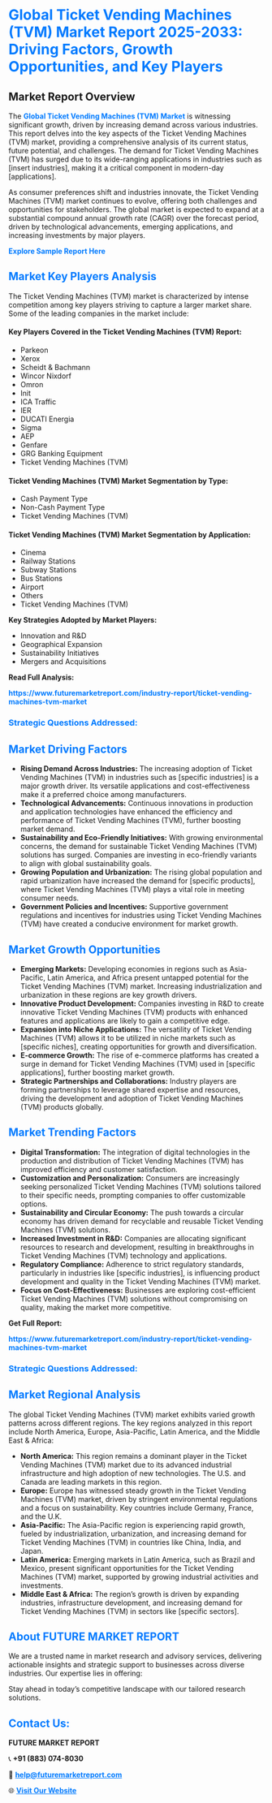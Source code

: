 <h1 style="color: #007BFF;">Global Ticket Vending Machines (TVM) Market Report 2025-2033: Driving Factors, Growth Opportunities, and Key Players</h1>

<section id="overview">
<h2>Market Report Overview</h2>
<p>The <a href="https://www.futuremarketreport.com/industry-report/ticket-vending-machines-tvm-market" style="color: #007BFF; text-decoration: none;"><strong>Global Ticket Vending Machines (TVM) Market</strong></a> is witnessing significant growth, driven by increasing demand across various industries. This report delves into the key aspects of the Ticket Vending Machines (TVM) market, providing a comprehensive analysis of its current status, future potential, and challenges. The demand for Ticket Vending Machines (TVM) has surged due to its wide-ranging applications in industries such as [insert industries], making it a critical component in modern-day [applications].</p>
<p>As consumer preferences shift and industries innovate, the Ticket Vending Machines (TVM) market continues to evolve, offering both challenges and opportunities for stakeholders. The global market is expected to expand at a substantial compound annual growth rate (CAGR) over the forecast period, driven by technological advancements, emerging applications, and increasing investments by major players.</p>
</section>

<section id="overview">
<p><a href="https://www.futuremarketreport.com/request-sample/reportId=98974" style="color: #007BFF; text-decoration: none;"><strong>Explore Sample Report Here</strong></a></p>
</section>

<section id="key-players">
<h2 style="color: #007BFF;">Market Key Players Analysis</h2>
<p>The Ticket Vending Machines (TVM) market is characterized by intense competition among key players striving to capture a larger market share. Some of the leading companies in the market include:</p>
<h4>Key Players Covered in the Ticket Vending Machines (TVM) Report:</h4>
<ul><li>Parkeon</li><li>Xerox</li><li>Scheidt &amp; Bachmann</li><li>Wincor Nixdorf</li><li>Omron</li><li>Init</li><li>ICA Traffic</li><li>IER</li><li>DUCATI Energia</li><li>Sigma</li><li>AEP</li><li>Genfare</li><li>GRG Banking Equipment</li><li>Ticket Vending Machines (TVM)</li></ul>
<h4>Ticket Vending Machines (TVM) Market Segmentation by Type:</h4>
<ul><li>Cash Payment Type</li><li>Non-Cash Payment Type</li><li>Ticket Vending Machines (TVM)</li></ul>

<h4>Ticket Vending Machines (TVM) Market Segmentation by Application:</h4>
<ul><li>Cinema</li><li>Railway Stations</li><li>Subway Stations</li><li>Bus Stations</li><li>Airport</li><li>Others</li><li>Ticket Vending Machines (TVM)</li></ul>
<p><strong>Key Strategies Adopted by Market Players:</strong></p>
<ul>
<li>Innovation and R&D</li>
<li>Geographical Expansion</li>
<li>Sustainability Initiatives</li>
<li>Mergers and Acquisitions</li>
</ul>
</section>

<section>
<p><strong>Read Full Analysis: </strong></p><a href="https://www.futuremarketreport.com/industry-report/ticket-vending-machines-tvm-market" style="color: #007BFF; text-decoration: none;"><strong>https://www.futuremarketreport.com/industry-report/ticket-vending-machines-tvm-market</strong></a>
<h3 style="color: #007BFF;">Strategic Questions Addressed:</h3>
</section>

<section id="driving-factors">
<h2 style="color: #007BFF;">Market Driving Factors</h2>
<ul>
<li><strong>Rising Demand Across Industries:</strong> The increasing adoption of Ticket Vending Machines (TVM) in industries such as [specific industries] is a major growth driver. Its versatile applications and cost-effectiveness make it a preferred choice among manufacturers.</li>
<li><strong>Technological Advancements:</strong> Continuous innovations in production and application technologies have enhanced the efficiency and performance of Ticket Vending Machines (TVM), further boosting market demand.</li>
<li><strong>Sustainability and Eco-Friendly Initiatives:</strong> With growing environmental concerns, the demand for sustainable Ticket Vending Machines (TVM) solutions has surged. Companies are investing in eco-friendly variants to align with global sustainability goals.</li>
<li><strong>Growing Population and Urbanization:</strong> The rising global population and rapid urbanization have increased the demand for [specific products], where Ticket Vending Machines (TVM) plays a vital role in meeting consumer needs.</li>
<li><strong>Government Policies and Incentives:</strong> Supportive government regulations and incentives for industries using Ticket Vending Machines (TVM) have created a conducive environment for market growth.</li>
</ul>
</section>

<section id="growth-opportunities">
<h2 style="color: #007BFF;">Market Growth Opportunities</h2>
<ul>
<li><strong>Emerging Markets:</strong> Developing economies in regions such as Asia-Pacific, Latin America, and Africa present untapped potential for the Ticket Vending Machines (TVM) market. Increasing industrialization and urbanization in these regions are key growth drivers.</li>
<li><strong>Innovative Product Development:</strong> Companies investing in R&D to create innovative Ticket Vending Machines (TVM) products with enhanced features and applications are likely to gain a competitive edge.</li>
<li><strong>Expansion into Niche Applications:</strong> The versatility of Ticket Vending Machines (TVM) allows it to be utilized in niche markets such as [specific niches], creating opportunities for growth and diversification.</li>
<li><strong>E-commerce Growth:</strong> The rise of e-commerce platforms has created a surge in demand for Ticket Vending Machines (TVM) used in [specific applications], further boosting market growth.</li>
<li><strong>Strategic Partnerships and Collaborations:</strong> Industry players are forming partnerships to leverage shared expertise and resources, driving the development and adoption of Ticket Vending Machines (TVM) products globally.</li>
</ul>
</section>

<section id="trending-factors">
<h2 style="color: #007BFF;">Market Trending Factors</h2>
<ul>
<li><strong>Digital Transformation:</strong> The integration of digital technologies in the production and distribution of Ticket Vending Machines (TVM) has improved efficiency and customer satisfaction.</li>
<li><strong>Customization and Personalization:</strong> Consumers are increasingly seeking personalized Ticket Vending Machines (TVM) solutions tailored to their specific needs, prompting companies to offer customizable options.</li>
<li><strong>Sustainability and Circular Economy:</strong> The push towards a circular economy has driven demand for recyclable and reusable Ticket Vending Machines (TVM) solutions.</li>
<li><strong>Increased Investment in R&D:</strong> Companies are allocating significant resources to research and development, resulting in breakthroughs in Ticket Vending Machines (TVM) technology and applications.</li>
<li><strong>Regulatory Compliance:</strong> Adherence to strict regulatory standards, particularly in industries like [specific industries], is influencing product development and quality in the Ticket Vending Machines (TVM) market.</li>
<li><strong>Focus on Cost-Effectiveness:</strong> Businesses are exploring cost-efficient Ticket Vending Machines (TVM) solutions without compromising on quality, making the market more competitive.</li>
</ul>
</section>

<section>
<p><strong>Get Full Report: </strong></p><a href="https://www.futuremarketreport.com/industry-report/ticket-vending-machines-tvm-market" style="color: #007BFF; text-decoration: none;"><strong>https://www.futuremarketreport.com/industry-report/ticket-vending-machines-tvm-market</strong></a>
<h3 style="color: #007BFF;">Strategic Questions Addressed:</h3>
</section>


<section id="regional-analysis">
<h2 style="color: #007BFF;">Market Regional Analysis</h2>
<p>The global Ticket Vending Machines (TVM) market exhibits varied growth patterns across different regions. The key regions analyzed in this report include North America, Europe, Asia-Pacific, Latin America, and the Middle East & Africa:</p>
<ul>
<li><strong>North America:</strong> This region remains a dominant player in the Ticket Vending Machines (TVM) market due to its advanced industrial infrastructure and high adoption of new technologies. The U.S. and Canada are leading markets in this region.</li>
<li><strong>Europe:</strong> Europe has witnessed steady growth in the Ticket Vending Machines (TVM) market, driven by stringent environmental regulations and a focus on sustainability. Key countries include Germany, France, and the U.K.</li>
<li><strong>Asia-Pacific:</strong> The Asia-Pacific region is experiencing rapid growth, fueled by industrialization, urbanization, and increasing demand for Ticket Vending Machines (TVM) in countries like China, India, and Japan.</li>
<li><strong>Latin America:</strong> Emerging markets in Latin America, such as Brazil and Mexico, present significant opportunities for the Ticket Vending Machines (TVM) market, supported by growing industrial activities and investments.</li>
<li><strong>Middle East & Africa:</strong> The region’s growth is driven by expanding industries, infrastructure development, and increasing demand for Ticket Vending Machines (TVM) in sectors like [specific sectors].</li>
</ul>
</section>

<footer>
<h2 style="color: #007BFF;">About FUTURE MARKET REPORT</h2>
<p>We are a trusted name in market research and advisory services, delivering actionable insights and strategic support to businesses across diverse industries. Our expertise lies in offering:</p>

<p>Stay ahead in today’s competitive landscape with our tailored research solutions.</p>

<h2 style="color: #007BFF;">Contact Us:</h2>
<p><strong>FUTURE MARKET REPORT</strong></p>
<p>📞 <strong>+91 (883) 074-8030</strong></p>
<p>📧 <strong><a href="mailto:help@futuremarketreport.com" style="color: #007BFF;">help@futuremarketreport.com</a></strong></p>
<p>🌐 <strong><a href="https://www.futuremarketreport.com/" style="color: #007BFF;">Visit Our Website</a></strong></p>
</footer>